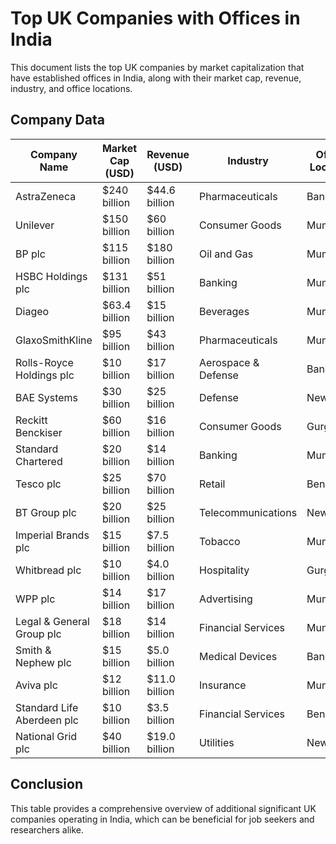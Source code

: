 # Top UK Companies with Offices in India

This document lists the top UK companies by market capitalization that have established offices in India, along with their market cap, revenue, industry, and office locations.

## Company Data

| **Company Name**           | **Market Cap (USD)** | **Revenue (USD)** | **Industry**        | **Office Location** |
| -------------------------- | -------------------- | ----------------- | ------------------- | ------------------- |
| AstraZeneca                | $240 billion         | $44.6 billion     | Pharmaceuticals     | Bangalore           |
| Unilever                   | $150 billion         | $60 billion       | Consumer Goods      | Mumbai              |
| BP plc                     | $115 billion         | $180 billion      | Oil and Gas         | Mumbai              |
| HSBC Holdings plc          | $131 billion         | $51 billion       | Banking             | Mumbai              |
| Diageo                     | $63.4 billion        | $15 billion       | Beverages           | Mumbai              |
| GlaxoSmithKline            | $95 billion          | $43 billion       | Pharmaceuticals     | Mumbai              |
| Rolls-Royce Holdings plc   | $10 billion          | $17 billion       | Aerospace & Defense | Bangalore           |
| BAE Systems                | $30 billion          | $25 billion       | Defense             | New Delhi           |
| Reckitt Benckiser          | $60 billion          | $16 billion       | Consumer Goods      | Gurgaon             |
| Standard Chartered         | $20 billion          | $14 billion       | Banking             | Mumbai              |
| Tesco plc                  | $25 billion          | $70 billion       | Retail              | Bengaluru           |
| BT Group plc               | $20 billion          | $25 billion       | Telecommunications  | New Delhi           |
| Imperial Brands plc        | $15 billion          | $7.5 billion      | Tobacco             | Mumbai              |
| Whitbread plc              | $10 billion          | $4.0 billion      | Hospitality         | Gurgaon             |
| WPP plc                    | $14 billion          | $17 billion       | Advertising         | Mumbai              |
| Legal & General Group plc  | $18 billion          | $14 billion       | Financial Services  | Mumbai              |
| Smith & Nephew plc         | $15 billion          | $5.0 billion      | Medical Devices     | Bangalore           |
| Aviva plc                  | $12 billion          | $11.0 billion     | Insurance           | Mumbai              |
| Standard Life Aberdeen plc | $10 billion          | $3.5 billion      | Financial Services  | Bengaluru           |
| National Grid plc          | $40 billion          | $19.0 billion     | Utilities           | New Delhi           |

## Conclusion

This table provides a comprehensive overview of additional significant UK companies operating in India, which can be beneficial for job seekers and researchers alike.
